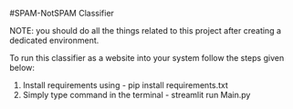 #SPAM-NotSPAM Classifier

NOTE: you should do all the things related to this project after creating a dedicated environment.


To run this classifier as a website into your system follow the steps given below: 

1. Install requirements using - pip install requirements.txt
2. Simply type command in the terminal - streamlit run Main.py

